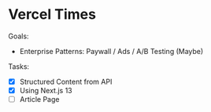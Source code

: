 # Vercel Times

Goals:

- Enterprise Patterns: Paywall / Ads / A/B Testing (Maybe)

Tasks:

- [x] Structured Content from API
- [x] Using Next.js 13
- [ ] Article Page
